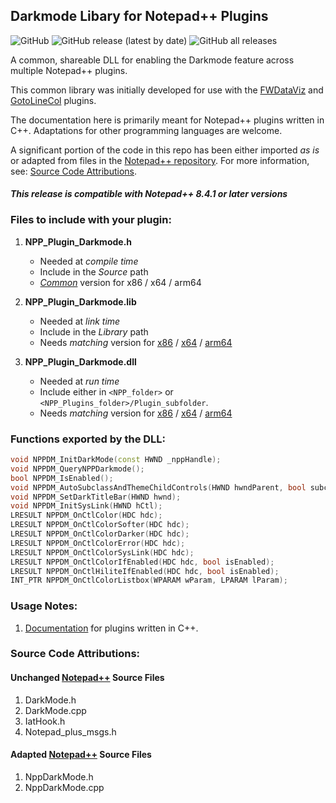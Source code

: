 ## Darkmode Libary for Notepad++ Plugins

![GitHub](https://img.shields.io/github/license/shriprem/NPP_Plugin_Darkmode) ![GitHub release (latest by date)](https://img.shields.io/github/v/release/shriprem/NPP_Plugin_Darkmode) ![GitHub all releases](https://img.shields.io/github/downloads/shriprem/NPP_Plugin_Darkmode/total)

A common, shareable DLL for enabling the Darkmode feature across multiple Notepad++ plugins.

This common library was initially developed for use with the [FWDataViz](https://github.com/shriprem/FWDataViz) and [GotoLineCol](https://github.com/shriprem/Goto-Line-Col-NPP-Plugin) plugins.

The documentation here is primarily meant for Notepad++ plugins written in C++. Adaptations for other programming languages are welcome.

A significant portion of the code in this repo has been either imported _as is_ or adapted from files in the [Notepad++ repository](https://github.com/notepad-plus-plus/notepad-plus-plus). For more information, see: [Source Code Attributions](#source-code-attributions).


#### _This release is compatible with Notepad++ 8.4.1 or later versions_


### Files to include with your plugin:
1. **NPP_Plugin_Darkmode.h**
   * Needed at _compile time_
   * Include in the _Source_ path
   * [_Common_](https://github.com/shriprem/NPP_Plugin_Darkmode/blob/master/NPP_Plugin_Darkmode/NPP_Plugin_Darkmode.h) version for x86 / x64 / arm64

2. **NPP_Plugin_Darkmode.lib**
   * Needed at _link time_
   * Include in the _Library_ path
   * Needs _matching_ version for [x86](https://github.com/shriprem/NPP_Plugin_Darkmode/blob/master/Release/Win32/NPP_Plugin_Darkmode.lib) / [x64](https://github.com/shriprem/NPP_Plugin_Darkmode/blob/master/Release/x64/NPP_Plugin_Darkmode.lib) / [arm64](https://github.com/shriprem/NPP_Plugin_Darkmode/blob/master/Release/ARM64/NPP_Plugin_Darkmode.lib)

3. **NPP_Plugin_Darkmode.dll**
   * Needed at _run time_
   * Include either in `<NPP_folder>` or `<NPP_Plugins_folder>/Plugin_subfolder`.
   * Needs _matching_ version for [x86](https://github.com/shriprem/NPP_Plugin_Darkmode/blob/master/Release/Win32/NPP_Plugin_Darkmode.dll) / [x64](https://github.com/shriprem/NPP_Plugin_Darkmode/blob/master/Release/x64/NPP_Plugin_Darkmode.dll) / [arm64](https://github.com/shriprem/NPP_Plugin_Darkmode/blob/master/Release/ARM64/NPP_Plugin_Darkmode.dll)



### Functions exported by the DLL:
```c++
void NPPDM_InitDarkMode(const HWND _nppHandle);
void NPPDM_QueryNPPDarkmode();
bool NPPDM_IsEnabled();
void NPPDM_AutoSubclassAndThemeChildControls(HWND hwndParent, bool subclass = true, bool theme = true);
void NPPDM_SetDarkTitleBar(HWND hwnd);
void NPPDM_InitSysLink(HWND hCtl);
LRESULT NPPDM_OnCtlColor(HDC hdc);
LRESULT NPPDM_OnCtlColorSofter(HDC hdc);
LRESULT NPPDM_OnCtlColorDarker(HDC hdc);
LRESULT NPPDM_OnCtlColorError(HDC hdc);
LRESULT NPPDM_OnCtlColorSysLink(HDC hdc);
LRESULT NPPDM_OnCtlColorIfEnabled(HDC hdc, bool isEnabled);
LRESULT NPPDM_OnCtlHiliteIfEnabled(HDC hdc, bool isEnabled);
INT_PTR NPPDM_OnCtlColorListbox(WPARAM wParam, LPARAM lParam);
```

### Usage Notes:
1. [Documentation](https://github.com/shriprem/NPP_Plugin_Darkmode/blob/master/c_plus_plus.md) for plugins written in C++.

### Source Code Attributions:

#### Unchanged [Notepad++](https://github.com/notepad-plus-plus/notepad-plus-plus)  Source Files

1. DarkMode.h
2. DarkMode.cpp
3. IatHook.h
4. Notepad_plus_msgs.h


#### Adapted [Notepad++](https://github.com/notepad-plus-plus/notepad-plus-plus) Source Files
1. NppDarkMode.h
2. NppDarkMode.cpp
